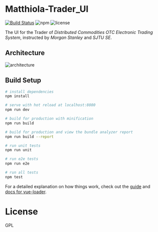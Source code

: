 # Matthiola-Trader_UI

[![Build Status](https://travis-ci.com/ljw9609/Matthiola-TraderUI.svg?token=rZsycNAAqukSyU9AujYH&branch=master)](https://travis-ci.com/ljw9609/Matthiola-TraderUI)
![npm](https://img.shields.io/badge/npm-v5.6.0-blue.svg)
![license](https://img.shields.io/badge/license-GPL-yellow.svg)

The UI for the Trader of *Distributed Commodities OTC Electronic Trading System*, instructed by *Morgan Stanley* and *SJTU SE*.

## Architecture

![architecture](https://raw.githubusercontent.com/ljw9609/markdown-pictures/master/uiarchitecture.png?token=ATNvWx9FXD7zHU5ju_fA2tiw5ncEap-Tks5bJHwRwA%3D%3D)

## Build Setup

``` bash
# install dependencies
npm install

# serve with hot reload at localhost:8080
npm run dev

# build for production with minification
npm run build

# build for production and view the bundle analyzer report
npm run build --report

# run unit tests
npm run unit

# run e2e tests
npm run e2e

# run all tests
npm test
```

For a detailed explanation on how things work, check out the [guide](http://vuejs-templates.github.io/webpack/) and [docs for vue-loader](http://vuejs.github.io/vue-loader).


# License
GPL
